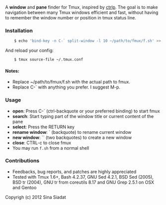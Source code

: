 A __window__ and __pane__ finder for Tmux, inspired by [ctrlp](https://github.com/kien/ctrlp.vim/).  The goal is to make navigation between many Tmux windows efficient and fast, without having to remember the window number or position in tmux status line.

### Installation
``` bash
    $ echo 'bind-key -n C-` split-window -l 10 ~/path/to/fmux/f.sh' >> ~/.tmux.conf
```
And reload your config:
``` bash
    $ tmux source-file ~/.tmux.conf
```

#### Notes:
* Replace ~/path/to/fmux/f.sh with the actual path to fmux.
* Replace C-` with anything you prefer. I suggest M-p.

### Usage
* __open__: Press C-` (ctrl-backquote or your preferred binding) to start fmux
* __search__: Start typing part of the window title or current content of the pane
* __select__: Press the RETURN key
* __rename window__: ` (backquote) to rename current window
* __new window__: `` (two backquotes) to create a new window
* __close__: CTRL-c to close fmux
* You may run `f.sh` from a normal shell

### Contributions
* Feedbacks, bug reports, and patches are highly appreciated
* Tested with Tmux 1.6+, Bash 4.2.37, GNU Sed 4.2.1, BSD Sed (2005), BSD tr (2004), GNU tr from coreutils 8.17 and GNU Grep 2.5.1 on OSX and Gentoo

Copyrigh (c) 2012 Sina Siadat
